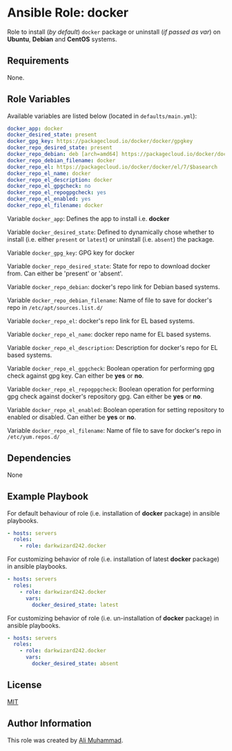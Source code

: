 # Ansible Role: docker

Role to install (_by default_) `docker` package or uninstall (_if passed as var_) on **Ubuntu**, **Debian** and **CentOS** systems.

## Requirements

None.

## Role Variables

Available variables are listed below (located in `defaults/main.yml`):

```yaml
docker_app: docker
docker_desired_state: present
docker_gpg_key: https://packagecloud.io/docker/docker/gpgkey
docker_repo_desired_state: present
docker_repo_debian: deb [arch=amd64] https://packagecloud.io/docker/docker/any/ any main
docker_repo_debian_filename: docker
docker_repo_el: https://packagecloud.io/docker/docker/el/7/$basearch
docker_repo_el_name: docker
docker_repo_el_description: docker
docker_repo_el_gpgcheck: no
docker_repo_el_repogpgcheck: yes
docker_repo_el_enabled: yes
docker_repo_el_filename: docker
```

Variable `docker_app`: Defines the app to install i.e. **docker**

Variable `docker_desired_state`: Defined to dynamically chose whether to install (i.e. either `present` or `latest`) or uninstall (i.e. `absent`) the package.

Variable `docker_gpg_key`: GPG key for docker

Variable `docker_repo_desired_state`: State for repo to download docker from. Can either be 'present' or 'absent'.

Variable `docker_repo_debian`: docker's repo link for Debian based systems.

Variable `docker_repo_debian_filename`: Name of file to save for docker's repo in `/etc/apt/sources.list.d/`

Variable `docker_repo_el`: docker's repo link for EL based systems.

Variable `docker_repo_el_name`: docker repo name for EL based systems.

Variable `docker_repo_el_description`: Description for docker's repo for EL based systems.

Variable `docker_repo_el_gpgcheck`: Boolean operation for performing gpg check against gpg key. Can either be **yes** or **no**.

Variable `docker_repo_el_repogpgcheck`: Boolean operation for performing gpg check against docker's repository gpg. Can either be **yes** or **no**.

Variable `docker_repo_el_enabled`: Boolean operation for setting repository to enabled or disabled. Can either be **yes** or **no**.

Variable `docker_repo_el_filename`: Name of file to save for docker's repo in `/etc/yum.repos.d/`

## Dependencies

None

## Example Playbook

For default behaviour of role (i.e. installation of **docker** package) in ansible playbooks.

```yaml
- hosts: servers
  roles:
    - role: darkwizard242.docker
```

For customizing behavior of role (i.e. installation of latest **docker** package) in ansible playbooks.

```yaml
- hosts: servers
  roles:
    - role: darkwizard242.docker
      vars:
        docker_desired_state: latest
```

For customizing behavior of role (i.e. un-installation of **docker** package) in ansible playbooks.

```yaml
- hosts: servers
  roles:
    - role: darkwizard242.docker
      vars:
        docker_desired_state: absent
```

## License

[MIT](https://github.com/darkwizard242/ansible-role-docker/blob/master/LICENSE)

## Author Information

This role was created by [Ali Muhammad](https://www.linkedin.com/in/ali-muhammad-759791130/).
